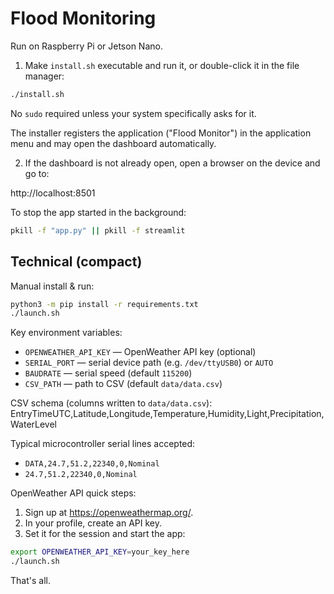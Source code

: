
# Flood Monitoring

Run on Raspberry Pi or Jetson Nano.

1) Make `install.sh` executable and run it, or double-click it in the file manager:

```bash
./install.sh
```

No `sudo` required unless your system specifically asks for it.

The installer registers the application ("Flood Monitor") in the application menu and may open the dashboard automatically.

2) If the dashboard is not already open, open a browser on the device and go to:

http://localhost:8501

To stop the app started in the background:

```bash
pkill -f "app.py" || pkill -f streamlit
```

## Technical (compact)

Manual install & run:

```bash
python3 -m pip install -r requirements.txt
./launch.sh
```

Key environment variables:
- `OPENWEATHER_API_KEY` — OpenWeather API key (optional)
- `SERIAL_PORT` — serial device path (e.g. `/dev/ttyUSB0`) or `AUTO`
- `BAUDRATE` — serial speed (default `115200`)
- `CSV_PATH` — path to CSV (default `data/data.csv`)

CSV schema (columns written to `data/data.csv`):
EntryTimeUTC,Latitude,Longitude,Temperature,Humidity,Light,Precipitation,WaterLevel

Typical microcontroller serial lines accepted:
- `DATA,24.7,51.2,22340,0,Nominal`
- `24.7,51.2,22340,0,Nominal`

OpenWeather API quick steps:
1. Sign up at https://openweathermap.org/.
2. In your profile, create an API key.
3. Set it for the session and start the app:

```bash
export OPENWEATHER_API_KEY=your_key_here
./launch.sh
```

That's all.
